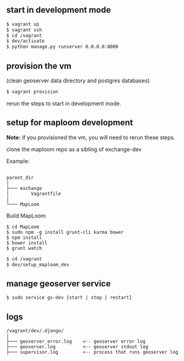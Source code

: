 ## start in development mode
```bash
$ vagrant up
$ vagrant ssh
$ cd /vagrant
$ dev/activate
$ python manage.py runserver 0.0.0.0:8000
```

## provision the vm
(clean geoserver data directory and postgres databases)

```bash
$ vagrant provision
```
rerun the steps to start in development mode.

## setup for maploom development

__Note:__  if you provisioned the vm, you will need to rerun these steps.

clone the maploom repo as a sibling of exchange-dev

Example:
```

parent_dir
|
├─── exchange
|        Vagrantfile
|
└─── MapLoom
```
Build MapLoom
```
$ cd MapLoom
$ sudo npm -g install grunt-cli karma bower
$ npm install
$ bower install
$ grunt watch
```

```bash
$ cd /vagrant
$ dev/setup_maploom_dev
```

## manage geoserver service

```bash
$ sudo service gs-dev {start | stop | restart}
```
## logs
```
/vagrant/dev/.django/
|
├─── geoserver_error.log    <-- geoserver error log
├─── geoserver.log          <-- geoserver stdout log
├─── supervisor.log         <-- process that runs geoserver log
```
